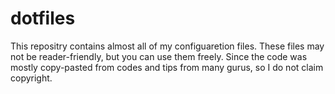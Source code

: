 # dotfiles

This repositry contains almost all of my configuaretion files.
These files may not be reader-friendly, but you can use them freely.
Since the code was mostly copy-pasted from codes and tips from many gurus, so I do not claim copyright.
